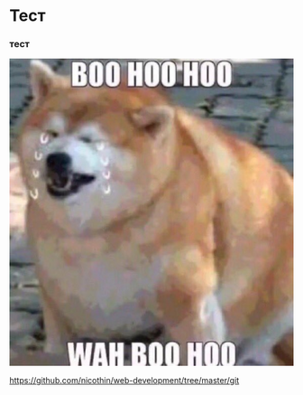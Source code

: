 # Тест 
### тест

![Image alt](https://github.com/Rotovkv182/Rotov19it17/blob/master/6f_S7wO44jc.jpg)

https://github.com/nicothin/web-development/tree/master/git

